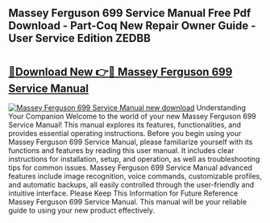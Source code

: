 ## Massey Ferguson 699 Service Manual Free Pdf Download - Part-Coq New Repair Owner Guide - User Service Edition ZEDBB

# <h2><a href="http://bc87650.oget.top/?id=Massey+Ferguson+699+Service+Manual">🔗Download New 👉🔴 Massey Ferguson 699 Service Manual</a></h2>

[![Massey Ferguson 699 Service Manual new download](https://i.imgur.com/5g1atiW.png)](http://bc87650.oget.top/?id=Massey+Ferguson+699+Service+Manual)
Understanding Your Companion Welcome to the world of your new Massey Ferguson 699 Service Manual! This manual explores its features, functionalities, and provides essential operating instructions. Before you begin using your Massey Ferguson 699 Service Manual, please familiarize yourself with its functions and features by reading this user manual. It includes clear instructions for installation, setup, and operation, as well as troubleshooting tips for common issues. Massey Ferguson 699 Service Manual advanced features include image recognition, voice commands, customizable profiles, and automatic backups, all easily controlled through the user-friendly and intuitive interface. Please Keep This Information for Future Reference Massey Ferguson 699 Service Manual. This manual will be your reliable guide to using your new product effectively.

